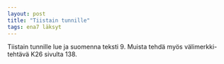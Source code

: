 ```yaml
---
layout: post
title: "Tiistain tunnille"
tags: ena7 läksyt
---
```


Tiistain tunnille lue ja suomenna teksti 9. Muista tehdä myös välimerkki-tehtävä K26 sivulta 138.